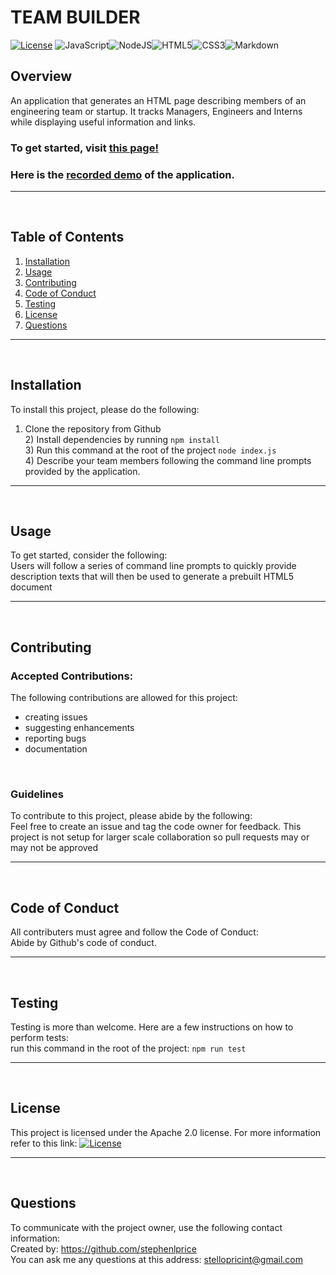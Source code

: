 
  # TEAM BUILDER

  [![License](https://img.shields.io/badge/License-Apache%202.0-blue.svg)](https://opensource.org/licenses/Apache-2.0) <img alt="JavaScript" src="https://img.shields.io/badge/javascript%20-%23323330.svg?&style=for-the-badge&logo=javascript&logoColor=%23F7DF1E"/><img alt="NodeJS" src="https://img.shields.io/badge/node.js%20-%2343853D.svg?&style=for-the-badge&logo=node.js&logoColor=white"/><img alt="HTML5" src="https://img.shields.io/badge/html5%20-%23E34F26.svg?&style=for-the-badge&logo=html5&logoColor=white"/><img alt="CSS3" src="https://img.shields.io/badge/css3%20-%231572B6.svg?&style=for-the-badge&logo=css3&logoColor=white"/><img alt="Markdown" src="https://img.shields.io/badge/markdown-%23000000.svg?&style=for-the-badge&logo=markdown&logoColor=white"/>

  ## Overview
  An application that generates an HTML page describing members of an engineering team or startup. It tracks Managers, Engineers and Interns while displaying useful information and links.
  <br>
  
  ### To get started, visit [this page!](https://stephenlprice.github.io/team-builder/)

  ### Here is the [recorded demo](https://drive.google.com/file/d/1fkK4r-r5YSG1_H_QZtUs-YAJA_BNuQ3B/view?usp=sharing) of the application.

  <hr>
  <br>

  ## Table of Contents
  1. [Installation](#Installation)
  2. [Usage](#Usage)
  3. [Contributing](#Contributing)
  4. [Code of Conduct](#Code-of-Conduct)
  4. [Testing](#Testing)
  5. [License](#License)
  6. [Questions](#Questions)
  <hr>
  <br>

  ## Installation
  To install this project, please do the following:<br>
  1) Clone the repository from Github <br> 2) Install dependencies by running `npm install`<br> 3) Run this command at the root of the project `node index.js`<br> 4) Describe your team members following the command line prompts provided by the application.
  <hr>
  <br>

  ## Usage
  To get started, consider the following:<br>
  Users will follow a series of command line prompts to quickly provide description texts that will then be used to generate a prebuilt HTML5 document
  <hr>
  <br>

  ## Contributing

  ### Accepted Contributions:
  The following contributions are allowed for this project:<br>
  <ul>
    <li>creating issues</li><li>suggesting enhancements</li><li>reporting bugs</li><li>documentation</li>
  </ul>
  <br>

  ### Guidelines
  To contribute to this project, please abide by the following:<br>
  Feel free to create an issue and tag the code owner for feedback. This project is not setup for larger scale collaboration so pull requests may or may not be approved
  <hr>
  <br>

  ## Code of Conduct
  All contributers must agree and follow the Code of Conduct:<br>
  Abide by Github's code of conduct.
  <hr>
  <br>

  ## Testing
  Testing is more than welcome. Here are a few instructions on how to perform tests:<br>
  run this command in the root of the project: `npm run test`
  <hr>
  <br>

  ## License
  This project is licensed under the Apache 2.0 license.
  For more information refer to this link: [![License](https://img.shields.io/badge/License-Apache%202.0-blue.svg)](https://opensource.org/licenses/Apache-2.0)
  <hr>
  <br>

  ## Questions
  To communicate with the project owner, use the following contact information:<br>
  Created by: https://github.com/stephenlprice <br>
  You can ask me any questions at this address: stellopricint@gmail.com
  